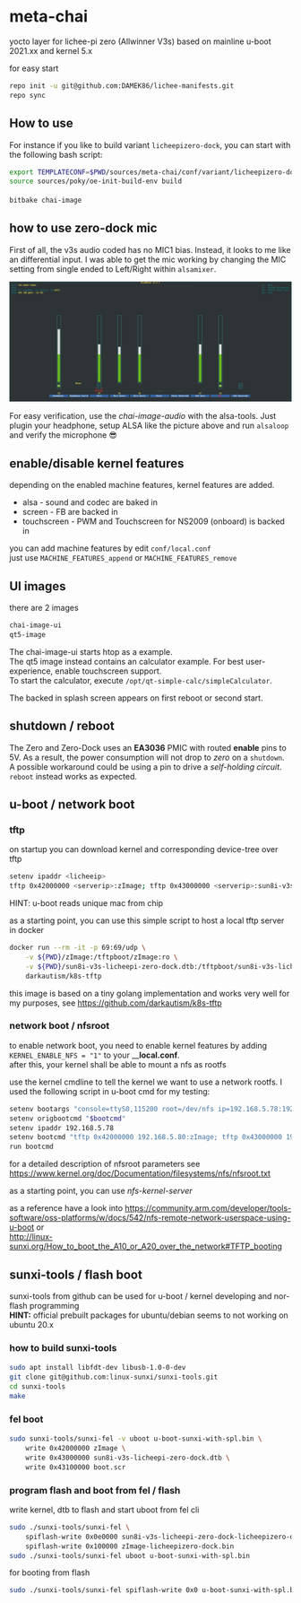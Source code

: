 # meta-chai

yocto layer for lichee-pi zero (Allwinner V3s) based on mainline u-boot 2021.xx and kernel 5.x

for easy start
```bash
repo init -u git@github.com:DAMEK86/lichee-manifests.git
repo sync
```

## How to use

For instance if you like to build variant `licheepizero-dock`, you can start with the following bash script:

```bash
export TEMPLATECONF=$PWD/sources/meta-chai/conf/variant/licheepizero-dock
source sources/poky/oe-init-build-env build

bitbake chai-image
```

## how to use zero-dock mic

First of all, the v3s audio coded has no MIC1 bias. Instead, it looks to me like an differential input. I was able to get the mic working by changing the MIC setting from single ended to Left/Right within `alsamixer`.

![ALSA settings](./docu/assets/alsa-settings.png)

For easy verification, use the _chai-image-audio_ with the alsa-tools. Just plugin your headphone, setup ALSA like the picture above and run `alsaloop` and verify the microphone 😎️

## enable/disable kernel features

depending on the enabled machine features, kernel features are added.  
- alsa - sound and codec are baked in
- screen - FB are backed in
- touchscreen - PWM and Touchscreen for NS2009 (onboard) is backed in

you can add machine features by edit `conf/local.conf`  
just use `MACHINE_FEATURES_append` or `MACHINE_FEATURES_remove`

## UI images

there are 2 images

```bash
chai-image-ui
qt5-image
```

The chai-image-ui starts htop as a example.  
The qt5 image instead contains an calculator example. For best user-experience, enable touchscreen support.  
To start the calculator, execute `/opt/qt-simple-calc/simpleCalculator`.

The backed in splash screen appears on first reboot or second start.

## shutdown / reboot

The Zero and Zero-Dock uses an __EA3036__ PMIC with routed __enable__ pins to 5V. As a result, the power consumption will not drop to _zero_ on a `shutdown`. A possible workaround could be using a pin to drive a _self-holding circuit_.  
`reboot` instead works as expected.

## u-boot / network boot

### tftp

on startup you can download kernel and corresponding device-tree over tftp

```bash
setenv ipaddr <licheeip>
tftp 0x42000000 <serverip>:zImage; tftp 0x43000000 <serverip>:sun8i-v3s-licheepi-zero-dock.dtb; bootz 0x42000000 - 0x43000000"
```

HINT: u-boot reads unique mac from chip

as a starting point, you can use this simple script to host a local tftp server in docker

```bash
docker run --rm -it -p 69:69/udp \
    -v ${PWD}/zImage:/tftpboot/zImage:ro \
    -v ${PWD}/sun8i-v3s-licheepi-zero-dock.dtb:/tftpboot/sun8i-v3s-licheepi-zero-dock.dtb:ro \
    darkautism/k8s-tftp
```

this image is based on a tiny golang implementation and works very well for my purposes, see https://github.com/darkautism/k8s-tftp

### network boot / nfsroot

to enable network boot, you need to enable kernel features by adding `KERNEL_ENABLE_NFS = "1"` to your ____local.conf__.  
after this, your kernel shall be able to mount a nfs as rootfs

use the kernel cmdline to tell the kernel we want to use a network rootfs. I used the following script in u-boot cmd for my testing:

```bash
setenv bootargs "console=ttyS0,115200 root=/dev/nfs ip=192.168.5.78:192.168.5.80:192.168.5.80:255.255.255.0:licheepizero-dock:eth0 nfsroot=192.168.5.80:/export,tcp,v3 rootwait panic=2 debug"
setenv origbootcmd "$bootcmd"
setenv ipaddr 192.168.5.78
setenv bootcmd "tftp 0x42000000 192.168.5.80:zImage; tftp 0x43000000 192.168.5.80:sun8i-v3s-licheepi-zero-dock.dtb; bootz 0x42000000 - 0x43000000"
run bootcmd
```

for a detailed description of nfsroot parameters see https://www.kernel.org/doc/Documentation/filesystems/nfs/nfsroot.txt

as a starting point, you can use *nfs-kernel-server*

as a reference have a look into https://community.arm.com/developer/tools-software/oss-platforms/w/docs/542/nfs-remote-network-userspace-using-u-boot or  
http://linux-sunxi.org/How_to_boot_the_A10_or_A20_over_the_network#TFTP_booting

## sunxi-tools / flash boot

sunxi-tools from github can be used for u-boot / kernel developing and nor-flash programming  
__HINT:__ official prebuilt packages for ubuntu/debian seems to not working on ubuntu 20.x
### how to build sunxi-tools

```bash
sudo apt install libfdt-dev libusb-1.0-0-dev
git clone git@github.com:linux-sunxi/sunxi-tools.git
cd sunxi-tools
make
```

### fel boot

```bash
sudo sunxi-tools/sunxi-fel -v uboot u-boot-sunxi-with-spl.bin \
    write 0x42000000 zImage \
    write 0x43000000 sun8i-v3s-licheepi-zero-dock.dtb \
    write 0x43100000 boot.scr
```

### program flash and boot from fel / flash

write kernel, dtb to flash and start uboot from fel cli
```bash
sudo ./sunxi-tools/sunxi-fel \
    spiflash-write 0x0e0000 sun8i-v3s-licheepi-zero-dock-licheepizero-dock.dtb \
    spiflash-write 0x100000 zImage-licheepizero-dock.bin
sudo ./sunxi-tools/sunxi-fel uboot u-boot-sunxi-with-spl.bin
```
for booting from flash
```bash
sudo ./sunxi-tools/sunxi-fel spiflash-write 0x0 u-boot-sunxi-with-spl.bin
```
